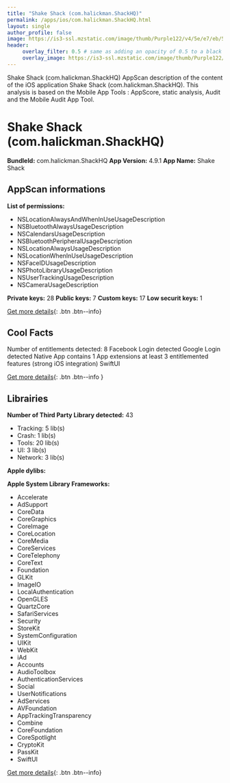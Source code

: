 ```yaml
---
title: "Shake Shack (com.halickman.ShackHQ)"
permalink: /apps/ios/com.halickman.ShackHQ.html
layout: single
author_profile: false
image: https://is3-ssl.mzstatic.com/image/thumb/Purple122/v4/5e/e7/eb/5ee7eb21-6fa4-1dfe-5419-f80a27ede049/AppIcon-1x_U007emarketing-0-5-0-85-220.png/512x512bb.jpg
header: 
     overlay_filter: 0.5 # same as adding an opacity of 0.5 to a black background
     overlay_image: https://is3-ssl.mzstatic.com/image/thumb/Purple122/v4/5e/e7/eb/5ee7eb21-6fa4-1dfe-5419-f80a27ede049/AppIcon-1x_U007emarketing-0-5-0-85-220.png/512x512bb.jpg
---
```

Shake Shack (com.halickman.ShackHQ) AppScan description of the content of the iOS application Shake Shack (com.halickman.ShackHQ). This analysis is based on the Mobile App Tools : AppScore, static analysis, Audit and the Mobile Audit App Tool.

# Shake Shack (com.halickman.ShackHQ)

**BundleId:** com.halickman.ShackHQ
**App Version:** 4.9.1
**App Name:** Shake Shack


## AppScan informations 

**List of permissions:** 
- NSLocationAlwaysAndWhenInUseUsageDescription
- NSBluetoothAlwaysUsageDescription
- NSCalendarsUsageDescription
- NSBluetoothPeripheralUsageDescription
- NSLocationAlwaysUsageDescription
- NSLocationWhenInUseUsageDescription
- NSFaceIDUsageDescription
- NSPhotoLibraryUsageDescription
- NSUserTrackingUsageDescription
- NSCameraUsageDescription
  
  
**Private keys:** 28
**Public keys:** 7
**Custom keys:** 17
**Low securit keys:** 1
  
[Get more details](/pricing.html){: .btn .btn--info}

## Cool Facts

Number of entitlements detected: 8
Facebook Login detected
Google Login detected
Native App
contains 1 App extensions
at least 3 entitlemented features (strong iOS integration)
SwiftUI
  
[Get more details](/pricing.html){: .btn .btn--info }

## Librairies 
**Number of Third Party Library detected:** 43
- Tracking: 5 lib(s)
- Crash: 1 lib(s)
- Tools: 20 lib(s)
- UI: 3 lib(s)
- Network: 3 lib(s)


**Apple dylibs:**


**Apple System Library Frameworks:**
- Accelerate
- AdSupport
- CoreData
- CoreGraphics
- CoreImage
- CoreLocation
- CoreMedia
- CoreServices
- CoreTelephony
- CoreText
- Foundation
- GLKit
- ImageIO
- LocalAuthentication
- OpenGLES
- QuartzCore
- SafariServices
- Security
- StoreKit
- SystemConfiguration
- UIKit
- WebKit
- iAd
- Accounts
- AudioToolbox
- AuthenticationServices
- Social
- UserNotifications
- AdServices
- AVFoundation
- AppTrackingTransparency
- Combine
- CoreFoundation
- CoreSpotlight
- CryptoKit
- PassKit
- SwiftUI


  
[Get more details](/pricing.html){: .btn .btn--info}

